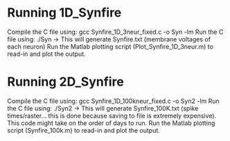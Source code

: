 # Running 1D_Synfire
Compile the C file using: gcc Synfire_1D_3neur_fixed.c -o Syn -lm
Run the C file using: ./Syn   ->  This will generate Synfire.txt (membrane voltages of each neuron)
Run the Matlab plotting script (Plot_Synfire_1D_3neur.m) to read-in and plot the output.

# Running 2D_Synfire
Compile the C file using: gcc Synfire_1D_100kneur_fixed.c -o Syn2 -lm
Run the C file using: ./Syn2   ->  This will generate Synfire_100K.txt (spike times/raster... this is done because saving to file is extremely expensive). This code might take on the order of days to run.
Run the Matlab plotting script (Synfire_100k.m) to read-in and plot the output.